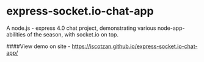 # express-socket.io-chat-app
A node.js - express 4.0 chat project, demonstrating various node-app-abilities of the season, with socket.io on top.

####View demo on site - https://iscotzan.github.io/express-socket.io-chat-app/
